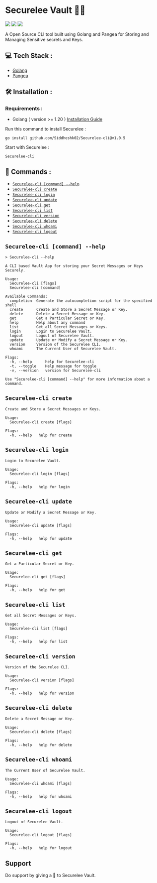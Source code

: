 # Securelee Vault 🔑🔐

![](https://img.shields.io/github/license/Siddheshk02/Securelee-cli?style=plastic)
![](https://img.shields.io/github/go-mod/go-version/Siddheshk02/Securelee-cli)
![](https://img.shields.io/github/downloads-pre/Siddheshk02/Securelee-cli/v1.0.5/total)

A Open Source CLI tool built using Golang and Pangea for Storing and Managing Sensitive secrets and Keys.


## 💻 Tech Stack :
- [Golang](https://go.dev/)
- [Pangea](https://pangea.cloud/)

## 🛠️ Installation :

### Requirements : 
- Golang ( version >= 1.20 )  [Installation Guide](https://golangdocs.com/install-go-windows)


 Run this command to install Securelee :
 ```
 go install github.com/Siddheshk02/Securelee-cli@v1.0.5
 ```
 
 Start with Securelee :
 ```
 Securelee-cli
 ```
 
 ## 📌 Commands :
 <!-- commands -->
 
 * [`Securelee-cli [command] --help`](#Securelee-cli-help)
 * [`Securelee-cli create`](#Securelee-cli-create)
 * [`Securelee-cli login`](#Securelee-cli-login)
 * [`Securelee-cli update`](#Securelee-cli-update)
 * [`Securelee-cli get`](#Securelee-cli-get)
 * [`Securelee-cli list`](#Securelee-cli-list)
 * [`Securelee-cli version`](#Securelee-cli-version)
 * [`Securelee-cli delete`](#Securelee-cli-delete)
 * [`Securelee-cli whoami`](#Securelee-cli-whoami)
 * [`Securelee-cli logout`](#Securelee-cli-logout)

## `Securelee-cli [command] --help`

```
> Securelee-cli --help

A CLI based Vault App for storing your Secret Messages or Keys Securely.

Usage:
  Securelee-cli [flags]
  Securelee-cli [command]

Available Commands:
  completion  Generate the autocompletion script for the specified shell  
  create      Create and Store a Secret Message or Key.
  delete      Delete a Secret Message or Key.
  get         Get a Particular Secret or Key.
  help        Help about any command
  list        Get all Secret Messages or Keys.
  login       Login to Securelee Vault.
  logout      Logout of Securelee Vault.
  update      Update or Modify a Secret Message or Key.
  version     Version of the Securelee CLI.
  whoami      The Current User of Securelee Vault.

Flags:
  -h, --help      help for Securelee-cli
  -t, --toggle    Help message for toggle
  -v, --version   version for Securelee-cli

Use "Securelee-cli [command] --help" for more information about a command.
```

## `Securelee-cli create`

```
Create and Store a Secret Messages or Keys.

Usage:
  Securelee-cli create [flags]

Flags:
  -h, --help   help for create
```

## `Securelee-cli login`

```
Login to Securelee Vault.

Usage:
  Securelee-cli login [flags]

Flags:
  -h, --help   help for login
```

## `Securelee-cli update`

```
Update or Modify a Secret Message or Key.

Usage:
  Securelee-cli update [flags]

Flags:
  -h, --help   help for update
```

## `Securelee-cli get`

```
Get a Particular Secret or Key.

Usage:
  Securelee-cli get [flags]

Flags:
  -h, --help   help for get
```

## `Securelee-cli list`

```
Get all Secret Messages or Keys.

Usage:
  Securelee-cli list [flags]

Flags:
  -h, --help   help for list
```

## `Securelee-cli version`

```
Version of the Securelee CLI.

Usage:
  Securelee-cli version [flags]

Flags:
  -h, --help   help for version

```

## `Securelee-cli delete`

```
Delete a Secret Message or Key.

Usage:
  Securelee-cli delete [flags]

Flags:
  -h, --help   help for delete
```

## `Securelee-cli whoami`

```
The Current User of Securelee Vault.

Usage:
  Securelee-cli whoami [flags]

Flags:
  -h, --help   help for whoami

```

## `Securelee-cli logout`

```
Logout of Securelee Vault.

Usage:
  Securelee-cli logout [flags]

Flags:
  -h, --help   help for logout
```
 
 ## Support
Do support by giving a 🌟 to Securelee Vault.
